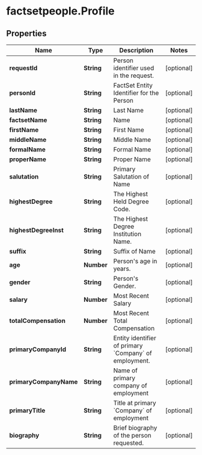 # factsetpeople.Profile

## Properties

Name | Type | Description | Notes
------------ | ------------- | ------------- | -------------
**requestId** | **String** | Person identifier used in the request. | [optional] 
**personId** | **String** | FactSet Entity Identifier for the Person | [optional] 
**lastName** | **String** | Last Name | [optional] 
**factsetName** | **String** | Name | [optional] 
**firstName** | **String** | First Name | [optional] 
**middleName** | **String** | Middle Name | [optional] 
**formalName** | **String** | Formal Name | [optional] 
**properName** | **String** | Proper Name | [optional] 
**salutation** | **String** | Primary Salutation of Name | [optional] 
**highestDegree** | **String** | The Highest Held Degree Code. | [optional] 
**highestDegreeInst** | **String** | The Highest Degree Institution Name. | [optional] 
**suffix** | **String** | Suffix of Name | [optional] 
**age** | **Number** | Person&#39;s age in years. | [optional] 
**gender** | **String** | Person&#39;s Gender. | [optional] 
**salary** | **Number** | Most Recent Salary | [optional] 
**totalCompensation** | **Number** | Most Recent Total Compensation | [optional] 
**primaryCompanyId** | **String** | Entity identifier of primary &#x60;Company&#x60; of employment. | [optional] 
**primaryCompanyName** | **String** | Name of primary company of employment | [optional] 
**primaryTitle** | **String** | Title at primary &#x60;Company&#x60; of employment | [optional] 
**biography** | **String** | Brief biography of the person requested. | [optional] 


